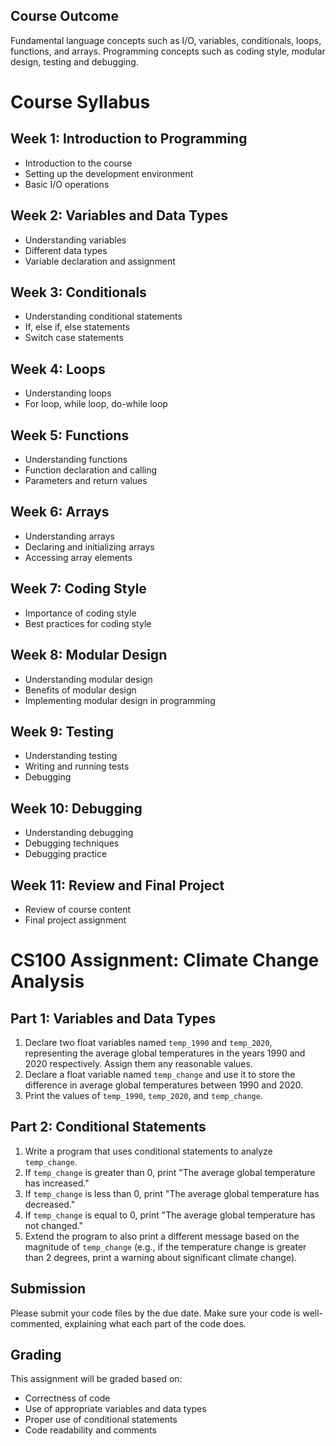 ## Course Outcome

Fundamental language concepts such as I/O, variables, conditionals, loops, functions, and arrays. Programming concepts such as coding style, modular design, testing and debugging.

# Course Syllabus

## Week 1: Introduction to Programming
- Introduction to the course
- Setting up the development environment
- Basic I/O operations

## Week 2: Variables and Data Types
- Understanding variables
- Different data types
- Variable declaration and assignment

## Week 3: Conditionals
- Understanding conditional statements
- If, else if, else statements
- Switch case statements

## Week 4: Loops
- Understanding loops
- For loop, while loop, do-while loop

## Week 5: Functions
- Understanding functions
- Function declaration and calling
- Parameters and return values

## Week 6: Arrays
- Understanding arrays
- Declaring and initializing arrays
- Accessing array elements

## Week 7: Coding Style
- Importance of coding style
- Best practices for coding style

## Week 8: Modular Design
- Understanding modular design
- Benefits of modular design
- Implementing modular design in programming

## Week 9: Testing
- Understanding testing
- Writing and running tests
- Debugging

## Week 10: Debugging
- Understanding debugging
- Debugging techniques
- Debugging practice

## Week 11: Review and Final Project
- Review of course content
- Final project assignment

# CS100 Assignment: Climate Change Analysis

## Part 1: Variables and Data Types
1. Declare two float variables named `temp_1990` and `temp_2020`, representing the average global temperatures in the years 1990 and 2020 respectively. Assign them any reasonable values.
2. Declare a float variable named `temp_change` and use it to store the difference in average global temperatures between 1990 and 2020.
3. Print the values of `temp_1990`, `temp_2020`, and `temp_change`.

## Part 2: Conditional Statements
1. Write a program that uses conditional statements to analyze `temp_change`.
2. If `temp_change` is greater than 0, print "The average global temperature has increased."
3. If `temp_change` is less than 0, print "The average global temperature has decreased."
4. If `temp_change` is equal to 0, print "The average global temperature has not changed."
5. Extend the program to also print a different message based on the magnitude of `temp_change` (e.g., if the temperature change is greater than 2 degrees, print a warning about significant climate change).

## Submission
Please submit your code files by the due date. Make sure your code is well-commented, explaining what each part of the code does.

## Grading
This assignment will be graded based on:
- Correctness of code
- Use of appropriate variables and data types
- Proper use of conditional statements
- Code readability and comments